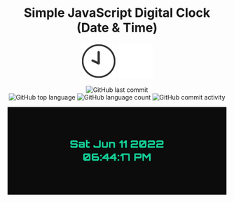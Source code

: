 <div align="center">
	
  <h1>Simple JavaScript Digital Clock (Date & Time)</h1>

  ![](https://github.com/cba0311/DigitalClock/blob/master/assets/banner.png#gh-light-mode-only)
  ![](https://github.com/cba0311/DigitalClock/blob/master/assets/banner-dark.png#gh-dark-mode-only)
</div>
<div align="center">

  ![GitHub last commit](https://img.shields.io/github/last-commit/cba0311/DigitalClock?style=flat-square)  
  ![GitHub top language](https://img.shields.io/github/languages/top/cba0311/DigitalClock?style=flat-square)
  ![GitHub language count](https://img.shields.io/github/languages/count/cba0311/DigitalClock?style=flat-square)
  ![GitHub commit activity](https://img.shields.io/github/commit-activity/w/cba0311/DigitalClock?style=flat-square)
</div>
<div align="center">

  ![](https://github.com/cba0311/DigitalClock/blob/master/assets/DigitalClock.png)
</div>
